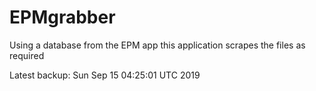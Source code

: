 # EPMgrabber
Using a database from the EPM app this application scrapes the files as required


Latest backup: Sun Sep 15 04:25:01 UTC 2019
